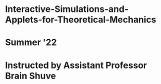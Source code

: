 # Interactive-Simulations-and-Applets-for-Theoretical-Mechanics
# Summer '22
# Instructed by Assistant Professor Brain Shuve
